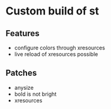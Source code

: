 # Custom build of st

## Features

* configure colors through xresources
* live reload of xresources possible

## Patches

* anysize
* bold is not bright
* xresources
